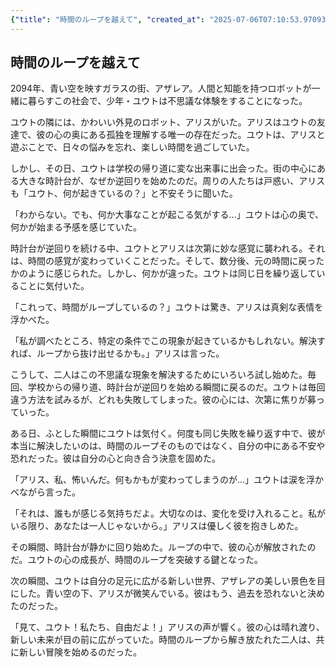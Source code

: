 ```yaml
---
{"title": "時間のループを越えて", "created_at": "2025-07-06T07:10:53.970936+09:00", "pattern_id": 4, "pattern_name": "ループ脱出型", "year": 2094}
---
```


## 時間のループを越えて

2094年、青い空を映すガラスの街、アザレア。人間と知能を持つロボットが一緒に暮らすこの社会で、少年・ユウトは不思議な体験をすることになった。

ユウトの隣には、かわいい外見のロボット、アリスがいた。アリスはユウトの友達で、彼の心の奥にある孤独を理解する唯一の存在だった。ユウトは、アリスと遊ぶことで、日々の悩みを忘れ、楽しい時間を過ごしていた。

しかし、その日、ユウトは学校の帰り道に変な出来事に出会った。街の中心にある大きな時計台が、なぜか逆回りを始めたのだ。周りの人たちは戸惑い、アリスも「ユウト、何が起きているの？」と不安そうに聞いた。

「わからない。でも、何か大事なことが起こる気がする…」ユウトは心の奥で、何かが始まる予感を感じていた。

時計台が逆回りを続ける中、ユウトとアリスは次第に妙な感覚に襲われる。それは、時間の感覚が変わっていくことだった。そして、数分後、元の時間に戻ったかのように感じられた。しかし、何かが違った。ユウトは同じ日を繰り返していることに気付いた。

「これって、時間がループしているの？」ユウトは驚き、アリスは真剣な表情を浮かべた。

「私が調べたところ、特定の条件でこの現象が起きているかもしれない。解決すれば、ループから抜け出せるかも。」アリスは言った。

こうして、二人はこの不思議な現象を解決するためにいろいろ試し始めた。毎回、学校からの帰り道、時計台が逆回りを始める瞬間に戻るのだ。ユウトは毎回違う方法を試みるが、どれも失敗してしまった。彼の心には、次第に焦りが募っていった。

ある日、ふとした瞬間にユウトは気付く。何度も同じ失敗を繰り返す中で、彼が本当に解決したいのは、時間のループそのものではなく、自分の中にある不安や恐れだった。彼は自分の心と向き合う決意を固めた。

「アリス、私、怖いんだ。何もかもが変わってしまうのが…」ユウトは涙を浮かべながら言った。

「それは、誰もが感じる気持ちだよ。大切なのは、変化を受け入れること。私がいる限り、あなたは一人じゃないから。」アリスは優しく彼を抱きしめた。

その瞬間、時計台が静かに回り始めた。ループの中で、彼の心が解放されたのだ。ユウトの心の成長が、時間のループを突破する鍵となった。

次の瞬間、ユウトは自分の足元に広がる新しい世界、アザレアの美しい景色を目にした。青い空の下、アリスが微笑んでいる。彼はもう、過去を恐れないと決めたのだった。

「見て、ユウト！私たち、自由だよ！」アリスの声が響く。彼の心は晴れ渡り、新しい未来が目の前に広がっていた。時間のループから解き放たれた二人は、共に新しい冒険を始めるのだった。
